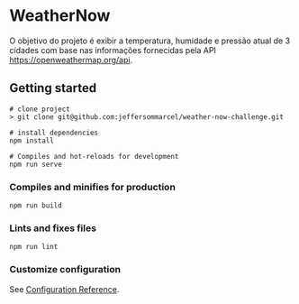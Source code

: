 # WeatherNow
O objetivo do projeto é exibir a temperatura, humidade e pressão atual de 3 cidades com base nas informações fornecidas pela API https://openweathermap.org/api.

## Getting started
```
# clone project
> git clone git@github.com:jeffersommarcel/weather-now-challenge.git
```

```
# install dependencies
npm install
```

```
# Compiles and hot-reloads for development
npm run serve
```

### Compiles and minifies for production
```
npm run build
```

### Lints and fixes files
```
npm run lint
```

### Customize configuration
See [Configuration Reference](https://cli.vuejs.org/config/).
